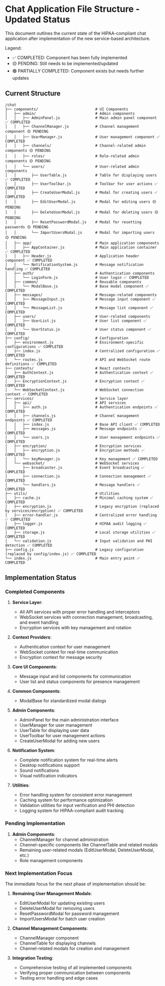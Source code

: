 # Chat Application File Structure - Updated Status

This document outlines the current state of the HIPAA-compliant chat application after implementation of the new service-based architecture.

Legend:
- ✅ COMPLETED: Component has been fully implemented
- 🟡 PENDING: Still needs to be implemented/updated
- 🟢 PARTIALLY COMPLETED: Component exists but needs further updates

## Current Structure

```
/chat
├── components/                          # UI Components
│   ├── admin/                           # Admin components
│   │   ├── AdminPanel.js                # Main admin panel component ✅ COMPLETED
│   │   ├── ChannelManager.js            # Channel management component 🟡 PENDING
│   │   ├── UserManager.js               # User management component ✅ COMPLETED
│   │   ├── channels/                    # Channel-related admin components 🟡 PENDING
│   │   ├── roles/                       # Role-related admin components 🟡 PENDING
│   │   └── users/                       # User-related admin components
│   │       ├── UserTable.js             # Table for displaying users ✅ COMPLETED
│   │       ├── UserToolbar.js           # Toolbar for user actions ✅ COMPLETED
│   │       ├── CreateUserModal.js       # Modal for creating users ✅ COMPLETED
│   │       ├── EditUserModal.js         # Modal for editing users 🟡 PENDING
│   │       ├── DeleteUserModal.js       # Modal for deleting users 🟡 PENDING
│   │       ├── ResetPasswordModal.js    # Modal for resetting passwords 🟡 PENDING
│   │       └── ImportUsersModal.js      # Modal for importing users 🟡 PENDING
│   ├── app/                             # Main application components
│   │   ├── AppContainer.js              # Main application container ✅ COMPLETED
│   │   ├── Header.js                    # Application header component ✅ COMPLETED
│   │   └── NotificationSystem.js        # Message notification handling ✅ COMPLETED
│   ├── auth/                            # Authentication components
│   │   └── LoginForm.js                 # User login ✅ COMPLETED
│   ├── common/                          # Reusable components
│   │   └── ModalBase.js                 # Base modal component ✅ COMPLETED
│   ├── messages/                        # Message-related components
│   │   ├── MessageInput.js              # Message input component ✅ COMPLETED
│   │   └── MessageList.js               # Message list component ✅ COMPLETED
│   ├── users/                           # User-related components
│   │   ├── UserList.js                  # User list component ✅ COMPLETED
│   │   └── UserStatus.js                # User status component ✅ COMPLETED
├── config/                              # Configuration
│   ├── environment.js                   # Environment-specific configurations ✅ COMPLETED
│   ├── index.js                         # Centralized configuration ✅ COMPLETED
│   └── routes.js                        # API and WebSocket route definitions ✅ COMPLETED
├── contexts/                            # React contexts
│   ├── AuthContext.js                   # Authentication context ✅ COMPLETED
│   ├── EncryptionContext.js             # Encryption context ✅ COMPLETED
│   └── WebSocketContext.js              # WebSocket connection context ✅ COMPLETED
├── services/                            # Service layer
│   ├── api/                             # API services
│   │   ├── auth.js                      # Authentication endpoints ✅ COMPLETED
│   │   ├── channels.js                  # Channel management endpoints ✅ COMPLETED
│   │   ├── index.js                     # Base API client ✅ COMPLETED
│   │   ├── messages.js                  # Message endpoints ✅ COMPLETED
│   │   └── users.js                     # User management endpoints ✅ COMPLETED
│   ├── encryption/                      # Encryption services
│   │   ├── encryption.js                # Encryption methods ✅ COMPLETED
│   │   └── keyManager.js                # Key management ✅ COMPLETED
│   └── websocket/                       # WebSocket services
│       ├── broadcaster.js               # Event broadcasting ✅ COMPLETED
│       ├── connection.js                # Connection management ✅ COMPLETED
│       └── handlers.js                  # Message handlers ✅ COMPLETED
├── utils/                               # Utilities
│   ├── cache.js                         # Minimal caching system ✅ COMPLETED
│   ├── encryption.js                    # Legacy encryption (replaced by services/encryption) ✅ COMPLETED
│   ├── error-handler.js                 # Centralized error handling ✅ COMPLETED
│   ├── logger.js                        # HIPAA audit logging ✅ COMPLETED
│   ├── storage.js                       # Local storage utilities ✅ COMPLETED
│   └── validation.js                    # Input validation and PHI detection ✅ COMPLETED
├── config.js                            # Legacy configuration (replaced by config/index.js) ✅ COMPLETED
└── index.js                             # Main entry point ✅ COMPLETED
```

## Implementation Status

### Completed Components

1. **Service Layer**:
   - All API services with proper error handling and interceptors
   - WebSocket services with connection management, broadcasting, and event handling
   - Encryption services with key management and rotation

2. **Context Providers**:
   - Authentication context for user management
   - WebSocket context for real-time communication
   - Encryption context for message security

3. **Core UI Components**:
   - Message input and list components for communication
   - User list and status components for presence management

4. **Common Components**:
   - ModalBase for standardized modal dialogs

5. **Admin Components**:
   - AdminPanel for the main administration interface
   - UserManager for user management
   - UserTable for displaying user data
   - UserToolbar for user management actions
   - CreateUserModal for adding new users

6. **Notification System**:
   - Complete notification system for real-time alerts
   - Desktop notifications support
   - Sound notifications
   - Visual notification indicators

7. **Utilities**:
   - Error handling system for consistent error management
   - Caching system for performance optimization
   - Validation utilities for input verification and PHI detection
   - Logging system for HIPAA-compliant audit tracking

### Pending Implementation

1. **Admin Components**:
   - ChannelManager for channel administration
   - Channel-specific components like ChannelTable and related modals
   - Remaining user-related modals (EditUserModal, DeleteUserModal, etc.)
   - Role management components

### Next Implementation Focus

The immediate focus for the next phase of implementation should be:

1. **Remaining User Management Modals**:
   - EditUserModal for updating existing users
   - DeleteUserModal for removing users
   - ResetPasswordModal for password management
   - ImportUsersModal for batch user creation

2. **Channel Management Components**:
   - ChannelManager component
   - ChannelTable for displaying channels
   - Channel-related modals for creation and management

3. **Integration Testing**:
   - Comprehensive testing of all implemented components
   - Verifying proper communication between components
   - Testing error handling and edge cases